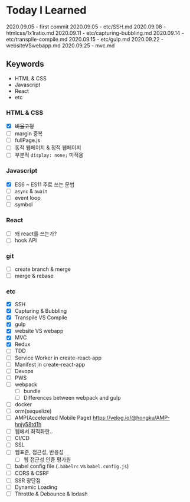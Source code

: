 # Today I Learned

2020.09.05 - first commit
2020.09.05 - etc/SSH.md
2020.09.08 - htmlcss/1x1ratio.md
2020.09.11 - etc/capturing-bubbling.md
2020.09.14 - etc/transpile-compile.md
2020.09.15 - etc/gulp.md
2020.09.22 - websiteVSwebapp.md
2020.09.25 - mvc.md

## Keywords

- HTML & CSS
- Javascript
- React
- etc

### HTML & CSS

- [x] ~~비율고정~~
- [ ] margin 중복
- [ ] fullPage.js
- [ ] 동적 웹페이지 & 정적 웹페이지
- [ ] 부분적 `display: none;` 미적용

### Javascript

- [x] ES6 ~ ES11 주로 쓰는 문법
- [ ] `async` & `await`
- [ ] event loop
- [ ] symbol

### React

- [ ] 왜 react를 쓰는가?
- [ ] hook API

### git

- [ ] create branch & merge
- [ ] merge & rebase

### etc

- [x] SSH
- [x] Capturing & Bubbling
- [x] Transpile VS Compile
- [x] gulp
- [x] website VS webapp
- [x] MVC
- [x] Redux
- [ ] TDD
- [ ] Service Worker in create-react-app
- [ ] Manifest in create-react-app
- [ ] Devops
- [ ] PWS
- [ ] webpack
  - [ ] bundle
  - [ ] Differences between webpack and gulp
- [ ] docker
- [ ] orm(sequelize)
- [ ] AMP(Accelerated Mobile Page)
      https://velog.io/@hongku/AMP-hnjy58td1h
- [ ] 웹에서 최적화란..
- [ ] CI/CD
- [ ] SSL
- [ ] 웹표준, 접근성, 반응성
  - [ ] 웹 접근성 인증 평가원
- [ ] babel config file
      (`.babelrc` vs `babel.config.js`)
- [ ] CORS & CSRF
- [ ] SSR 장단점
- [ ] Dynamic Loading
- [ ] Throttle & Debounce & lodash
